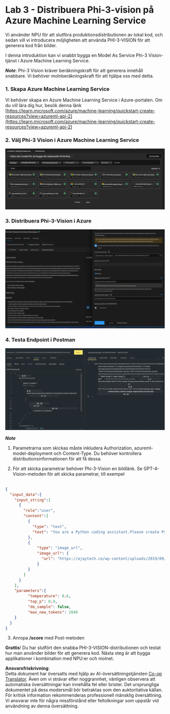 <!--
CO_OP_TRANSLATOR_METADATA:
{
  "original_hash": "20cb4e6ac1686248e8be913ccf6c2bc2",
  "translation_date": "2025-07-17T04:06:46+00:00",
  "source_file": "md/02.Application/02.Code/Phi3/VSCodeExt/HOL/AIPC/03.DeployPhi3VisionOnAzure.md",
  "language_code": "sv"
}
-->
# **Lab 3 - Distribuera Phi-3-vision på Azure Machine Learning Service**

Vi använder NPU för att slutföra produktionsdistributionen av lokal kod, och sedan vill vi introducera möjligheten att använda PHI-3-VISION för att generera kod från bilder.

I denna introduktion kan vi snabbt bygga en Model As Service Phi-3 Vision-tjänst i Azure Machine Learning Service.

***Note***: Phi-3 Vision kräver beräkningskraft för att generera innehåll snabbare. Vi behöver molnberäkningskraft för att hjälpa oss med detta.


### **1. Skapa Azure Machine Learning Service**

Vi behöver skapa en Azure Machine Learning Service i Azure-portalen. Om du vill lära dig hur, besök denna länk [https://learn.microsoft.com/azure/machine-learning/quickstart-create-resources?view=azureml-api-2](https://learn.microsoft.com/azure/machine-learning/quickstart-create-resources?view=azureml-api-2)


### **2. Välj Phi-3 Vision i Azure Machine Learning Service**

![Catalog](../../../../../../../../../translated_images/vison_catalog.f979823d5bde8aef2c37a3a9686f6c5d0c521f93730447798ea6fb580091443f.sv.png)


### **3. Distribuera Phi-3-Vision i Azure**


![Deploy](../../../../../../../../../translated_images/vision_deploy.a8114ccd849a957272bf30959bdef166b21a0fac4c4f0129dab0106b97104772.sv.png)


### **4. Testa Endpoint i Postman**


![Test](../../../../../../../../../translated_images/vision_test.0b9c1b1d414131d03398c88fc1b79d839e7946c2ae5c9fd170a2894c271e2993.sv.png)


***Note***

1. Parametrarna som skickas måste inkludera Authorization, azureml-model-deployment och Content-Type. Du behöver kontrollera distributionsinformationen för att få dessa.

2. För att skicka parametrar behöver Phi-3-Vision en bildlänk. Se GPT-4-Vision-metoden för att skicka parametrar, till exempel

```json

{
  "input_data":{
    "input_string":[
      {
        "role":"user",
        "content":[ 
          {
            "type": "text",
            "text": "You are a Python coding assistant.Please create Python code for image "
          },
          {
              "type": "image_url",
              "image_url": {
                "url": "https://ajaytech.co/wp-content/uploads/2019/09/index.png"
              }
          }
        ]
      }
    ],
    "parameters":{
          "temperature": 0.6,
          "top_p": 0.9,
          "do_sample": false,
          "max_new_tokens": 2048
    }
  }
}

```

3. Anropa **/score** med Post-metoden

**Grattis**! Du har slutfört den snabba PHI-3-VISION-distributionen och testat hur man använder bilder för att generera kod. Nästa steg är att bygga applikationer i kombination med NPU:er och molnet.

**Ansvarsfriskrivning**:  
Detta dokument har översatts med hjälp av AI-översättningstjänsten [Co-op Translator](https://github.com/Azure/co-op-translator). Även om vi strävar efter noggrannhet, vänligen observera att automatiska översättningar kan innehålla fel eller brister. Det ursprungliga dokumentet på dess modersmål bör betraktas som den auktoritativa källan. För kritisk information rekommenderas professionell mänsklig översättning. Vi ansvarar inte för några missförstånd eller feltolkningar som uppstår vid användning av denna översättning.